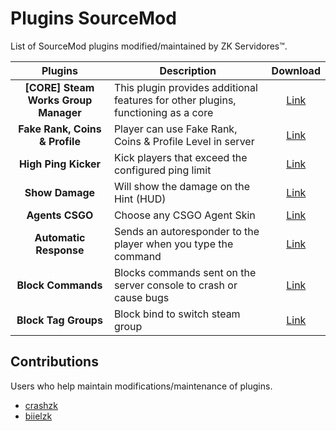 # Plugins SourceMod
List of SourceMod plugins modified/maintained by ZK Servidores™.

Plugins | Description | Download
:--------: | -------- | :--------:
**[CORE] Steam Works Group Manager** | This plugin provides additional features for other plugins, functioning as a core | [Link](https://github.com/zkservidores-clientes/SWGM)
**Fake Rank, Coins & Profile** | Player can use Fake Rank, Coins & Profile Level in server | [Link](https://github.com/zkservidores-clientes/Fake-Rank-Coins-Profile)
**High Ping Kicker** | Kick players that exceed the configured ping limit | [Link](https://github.com/zkservidores-clientes/High-Ping-Kicker)
**Show Damage** | Will show the damage on the Hint (HUD) | [Link](https://github.com/zkservidores-clientes/Show-Damage)
**Agents CSGO** | Choose any CSGO Agent Skin | [Link](https://github.com/zkservidores-clientes/Agents-CSGO)
**Automatic Response** | Sends an autoresponder to the player when you type the command | [Link](https://github.com/zkservidores-clientes/Automatic-Response)
**Block Commands** | Blocks commands sent on the server console to crash or cause bugs | [Link](https://github.com/zkservidores-clientes/Block-Commands)
**Block Tag Groups** | Block bind to switch steam group | [Link](https://github.com/zkservidores-clientes/Block-Tag-Groups)

## Contributions
Users who help maintain modifications/maintenance of plugins.
- [crashzk](https://github.com/crashzk)
- [biielzk](https://github.com/biielzk)